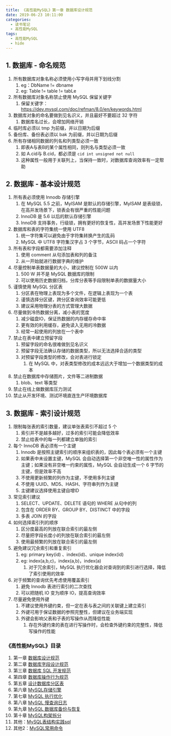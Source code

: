 ```yaml
---
title: 《高性能MySQL》第一章 数据库设计规范
date: 2019-06-23 10:11:00
categories:
  - 读书笔记
  - 高性能MySQL
tags:
  - 高性能MySQL
  - hide
---
```


## 1. 数据库 - 命名规范

1. 所有数据库对象名称必须使用小写字母并用下划线分割
   1. eg：DbName != dbname
   2. eg: Table != table != tabLe
2. 所有数据库对象名称禁止使用 MySQL 保留关键字
   1. 保留关键字：<https://dev.mysql.com/doc/refman/8.0/en/keywords.html>
3. 数据库对象的命名要做到见名识义，并且最好不要超过 32 字符
   1. 数据库名过长，会增加网络开销
4. 临时库必须以 tmp 为前缀，并以日期为后缀
5. 备份库、备份表必须以 bak 为前缀，并以日期为后缀
6. 所有存储相同数据的列名和列类型必须一致
   1. 即表A与表B的某个属性相同，则列名与类型必须一致
   2. 如 A.cid与 B.cid，都必须是 `cid int unsigned not null`
   3. 这种属性一般用于关联列上，当保持一致时，对数据库查询效率有一定帮助

## 2. 数据库 - 基本设计规范

1. 所有表必须使用 Innodb 存储引擎
   1. 在 MySQL 5.5 之前，MylSAM 是默认的存储引擎，MylSAM 是表级锁，在高并发场景下，锁表会有很严重的性能问题
   2. InnoDB 是 5.6 以后的默认存储引擎
   3. InnoDB 支持事务，行级锁，拥有更好的恢复性，高并发场景下性能更好
2. 数据库和表的字符集统一使用 UTF8
   1. 统一字符集可以避免由于字符集转换产生的乱码
   2. MySQL 中 UTF8 字符集汉字占 3 个字节，ASCII 码占一个字符
3. 所有表和字段都需要添加注释
   1. 使用 comment 从句添加表和列的备注
   2. 从一开始就进行数据字典的维护
4. 尽量控制单表数据量的大小，建议控制在 500W 以内
   1. 500 W 并不是 MySQL 数据库的限制
   2. 可以使用历史数据归档，分库分表等手段限制单表的数据量大小
5. 谨慎使用 MySQL 分区表
   1. 分区表在物理上表现为多个文件，在逻辑上表现为一个表
   2. 谨慎选择分区键，跨分区查询效率可能更低
   3. 建议采用物理分表的方式管理大数据
6. 尽量做到冷热数据分离，减小表的宽度
   1. 减少磁盘IO，保证热数据的内存缓存命中率
   2. 更有效的利用缓存，避免读入无用的冷数据
   3. 经常一起使用的列放在一个表中
7. 禁止在表中建立预留字段
   1. 预留字段的命名很难做到见名识义
   2. 预留字段无法确认存储的数据类型，所以无法选择合适的类型
   3. 对预留字段类型的修改，会对表进行锁定
      1. 在 MySQL 中，对表类型修改的成本远远大于增加一个数据类型的成本
8. 禁止在数据库中存储图片，文件等二进制数据
   1. blob、text 等类型
9. 禁止在线上做数据库压力测试
10. 禁止从开发环境、测试环境直连生产环境数据库

## 3. 数据库 - 索引设计规范

1. 限制每张表的索引数量，建议单张表索引不超过 5 个
   1. 索引并不是越多越好，过多的索引可能会降低效率
   2. 禁止给表中的每一列都建立单独的索引
2. 每个 InnoDB 表必须有一个主键
   1. Innodb 是按照主键索引的顺序来组织表的，因此每个表必须有一个主键
   2. 如果表中未设置主键，MySQL 会自动选择第一个非空唯一性的属性作为主键；如果没有非空唯一约束的属性，MySQL 会自动生成一个 6 字节的主键，但是效率不高
   3. 不使用更新频繁的列作为主键，不使用多列主键
   4. 不使用 UUID、MD5、HASH、字符串列作为主键
   5. 主键建议选择使用主键自增ID
3. 常见索引建议
   1. SELECT、UPDATE、DELETE 语句的 WHERE 从句中的列
   2. 包含在 ORDER BY、GROUP BY、DISTINCT 中的字段
   3. 多表 JOIN 的字段
4. 如何选择索引列的顺序
   1. 区分度最高的列放在联合索引的最左侧
   2. 尽量把字段长度小的列放在联合索引的最左侧
   3. 使用最频繁的列放在联合索引的最左侧
5. 避免建议冗余索引和重复索引
   1. eg: primary key(id) 、index(id)、unique index(id)
   2. eg: index(a,b,c)，index(a,b)，index(a)
      1. 对于冗余索引，MySQL 执行优化器会对查询到的索引进行选择，降低了索引使用的效率
6. 对于频繁的查询优先考虑使用覆盖索引
   1. 避免 Innodb 表进行索引的二次查找
   2. 可以把随机 IO 变为顺序 IO，提高查询效率
7. 尽量避免使用外键
   1. 不建议使用外键约束，但一定在表与表之间的关联键上建立索引
   2. 外键可用于保证数据的参照完整性，但建议在业务端实现
   3. 外键会影响父表和子表的写操作从而降低性能
      1. 存在外键约束的表在进行写操作时，会检查外键约束的完整性，降低写操作的性能

### 《高性能MySQL》目录

1. 第一章 [数据库设计规范](/2019/06/23/读书笔记/《高性能MySQL》/1.数据库设计规范/index.html)
2. 第二章 [数据库字段设计规范](/2019/06/22/读书笔记/《高性能MySQL》/2.数据库字段设计规范/index.html)
3. 第三章 [数据库 SQL 开发规范](/2019/06/21/读书笔记/《高性能MySQL》/3.数据库SQL开发规范/index.html)
4. 第四章 [数据库操作行为规范](/2019/06/20/读书笔记/《高性能MySQL》/4.数据库操作行为规范/index.html)
5. 第五章 [设计数据库分区表](/2019/06/19/读书笔记/《高性能MySQL》/5.设计数据库分区表/index.html)
6. 第六章 [MySQL存储引擎](/2019/06/18/读书笔记/《高性能MySQL》/6.MySQL存储引擎/index.html)
7. 第七章 [MySQL 执行优化](/2019/06/17/读书笔记/《高性能MySQL》/7.MySQL执行计划优化/index.html)
8. 第八章 [MySQL 慢查询日志](/2019/06/16/读书笔记/《高性能MySQL》/8.MySQL慢查日志/index.html)
9. 第九章 [MySQL 数据库备份与恢复](/2019/06/15/读书笔记/《高性能MySQL》/9.数据库备份/index.html)
10. 第十章 [MySQL构架拆分](/2019/06/14/读书笔记/《高性能MySQL》/10.MySQL架构拆分/index.html)
11. 其他：[MySQL表结构实践sql](/2019/06/12/读书笔记/《高性能MySQL》/20.数据库表结构实践/index.html)
12. 其他2：[MySQL常用命令](/2019/06/13/读书笔记/《高性能MySQL》/11.MySQL常用命令/index.html)